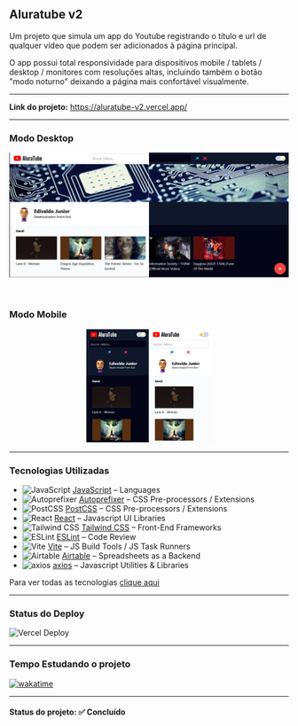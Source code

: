 <h2>Aluratube v2</h2>

<p>Um projeto que simula um app do Youtube registrando o título e url de qualquer vídeo que podem ser adicionados à página principal.</p>

<p>O app possui total responsividade para dispositivos mobile / tablets / desktop / monitores com resoluções altas, incluindo também o botão "modo noturno" deixando a página mais confortável visualmente.</p>

<hr>

<strong>Link do projeto:</strong> <a href="https://aluratube-v2.vercel.app/" target="_blank" >https://aluratube-v2.vercel.app/</a>

<hr>

<h3>Modo Desktop</h3>
<p align="center">
  <img src="./aluratube/src/Imagens/Aluratube-v2-README.jpg">
</p>

<br />

<h3>Modo Mobile</h3>
<p align="center">
  <img src="./aluratube/src/Imagens/Aluratube-v2-mobile-README.jpg" width="45%">
</p>

<hr>

<h3>Tecnologias Utilizadas</h3>

- <img width='25' height='25' src='https://img.stackshare.io/service/1209/javascript.jpeg' alt='JavaScript'/> [JavaScript](https://developer.mozilla.org/en-US/docs/Web/JavaScript) – Languages
- <img width='25' height='25' src='https://img.stackshare.io/service/2202/72d087642cfce6fef6f2dabec5bf49e8_400x400.png' alt='Autoprefixer'/> [Autoprefixer](https://github.com/postcss/autoprefixer) – CSS Pre-processors / Extensions
- <img width='25' height='25' src='https://img.stackshare.io/service/3339/rlFcjEdI.png' alt='PostCSS'/> [PostCSS](https://github.com/postcss/postcss) – CSS Pre-processors / Extensions
- <img width='25' height='25' src='https://img.stackshare.io/service/1020/OYIaJ1KK.png' alt='React'/> [React](https://reactjs.org/) – Javascript UI Libraries
- <img width='25' height='25' src='https://img.stackshare.io/service/8158/default_660b7c41c3ba489cb581eec89c04655404258c19.png' alt='Tailwind CSS'/> [Tailwind CSS](https://tailwindcss.com) – Front-End Frameworks
- <img width='25' height='25' src='https://img.stackshare.io/service/3337/Q4L7Jncy.jpg' alt='ESLint'/> [ESLint](http://eslint.org/) – Code Review
- <img width='25' height='25' src='https://img.stackshare.io/service/21547/default_1aeac791cde11ff66cc0b20dcc6144eeb185c905.png' alt='Vite'/> [Vite](https://vitejs.dev/) – JS Build Tools / JS Task Runners
- <img width='25' height='25' src='https://img.stackshare.io/service/1512/logo.png' alt='Airtable'/> [Airtable](https://airtable.com) – Spreadsheets as a Backend
- <img width='25' height='25' src='https://img.stackshare.io/no-img-open-source.png' alt='axios'/> [axios](https://github.com/mzabriskie/axios) – Javascript Utilities & Libraries

Para ver todas as tecnologias [clique aqui](/techstack.md)

<hr>

<h3>Status do Deploy</h3>

![Vercel Deploy](https://deploy-badge.vercel.app/vercel/aluratube-v2?style=for-the-badge)

<hr>

<h3>Tempo Estudando o projeto</h3>

<p>
  <a href="https://wakatime.com/badge/github/EdiJunior88/Aluratube_v2">
    <img src="https://wakatime.com/badge/github/EdiJunior88/Aluratube_v2.svg" alt="wakatime">
  </a>
</p>

<hr>

<h4><b>Status do projeto:</b> ✅ Concluído</h4>
